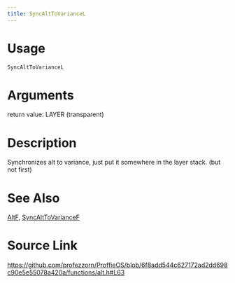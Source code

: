 ```yaml
---
title: SyncAltToVarianceL
---
```


# Usage
```cpp
SyncAltToVarianceL
```

# Arguments
return value: LAYER (transparent)

# Description
Synchronizes alt to variance, just put it somewhere in the layer stack. (but not first)

# See Also
[AltF](/config/functions/AltF.html), [SyncAltToVarianceF](/config/functions/SyncAltToVarianceF.html)

# Source Link
https://github.com/profezzorn/ProffieOS/blob/6f8add544c627172ad2dd698c90e5e55078a420a/functions/alt.h#L63
